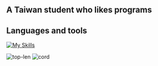 ## A Taiwan student who likes programs

## Languages and tools
[![My Skills](https://skillicons.dev/icons?i=python,javascript,html,css,c#)](https://skillicons.dev)

![top-len](https://github-readme-stats.vercel.app/api/top-langs/?username=cjenf&langs_count=8&theme=nord&locale=en)
![cord](https://github-readme-stats.vercel.app/api?username=cjenf&show_icons=true&theme=nord)

